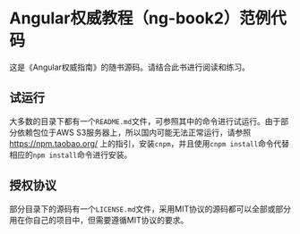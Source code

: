 # Angular权威教程（ng-book2）范例代码

这是《Angular权威指南》的随书源码。请结合此书进行阅读和练习。

## 试运行

大多数的目录下都有一个`README.md`文件，可参照其中的命令进行试运行。由于部分依赖包位于AWS S3服务器上，所以国内可能无法正常运行，请参照 <https://npm.taobao.org/> 上的指引，安装`cnpm`，并且使用`cnpm install`命令代替相应的`npm install`命令进行安装。

## 授权协议

部分目录下的源码有一个`LICENSE.md`文件，采用MIT协议的源码都可以全部或部分用在你自己的项目中，但需要遵循MIT协议的要求。
